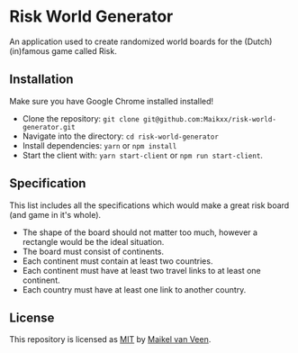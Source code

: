 # Risk World Generator

An application used to create randomized world boards for the (Dutch) (in)famous game called Risk.

## Installation

Make sure you have Google Chrome installed installed!

* Clone the repository: `git clone git@github.com:Maikxx/risk-world-generator.git`
* Navigate into the directory: `cd risk-world-generator`
* Install dependencies: `yarn` or `npm install`
* Start the client with: `yarn start-client` or `npm run start-client`.

## Specification

This list includes all the specifications which would make a great risk board (and game in it's whole).

* The shape of the board should not matter too much, however a rectangle would be the ideal situation.
* The board must consist of continents.
* Each continent must contain at least two countries.
* Each continent must have at least two travel links to at least one continent.
* Each country must have at least one link to another country.

## License

This repository is licensed as [MIT](LICENSE) by [Maikel van Veen](https://github.com/maikxx).